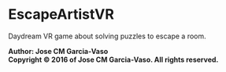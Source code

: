 # EscapeArtistVR
Daydream VR game about solving puzzles to escape a room.

**Author: Jose CM Garcia-Vaso**  
**Copyright &copy; 2016 of Jose CM Garcia-Vaso. All rights reserved.**
